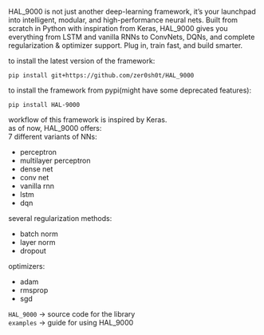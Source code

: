 HAL_9000 is not just another deep-learning framework, it’s your launchpad into intelligent, modular, and high-performance neural nets. Built from scratch in Python with inspiration from Keras, HAL_9000 gives you everything from LSTM and vanilla RNNs to ConvNets, DQNs, and complete regularization & optimizer support. Plug in, train fast, and build smarter.


to install the latest version of the framework:

    pip install git+https://github.com/zer0sh0t/HAL_9000

to install the framework from pypi(might have some deprecated features):

    pip install HAL-9000

workflow of this framework is inspired by Keras.  
as of now, HAL_9000 offers:  
7 different variants of NNs:

- perceptron
- multilayer perceptron
- dense net
- conv net
- vanilla rnn
- lstm
- dqn

several regularization methods:

- batch norm
- layer norm
- dropout

optimizers:

- adam
- rmsprop
- sgd

`HAL_9000` -> source code for the library  
`examples` -> guide for using HAL_9000
